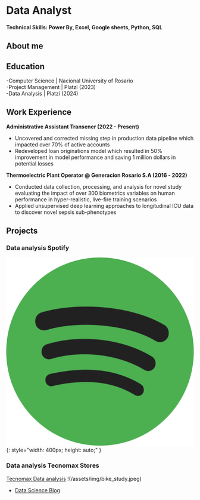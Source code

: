 # Data Analyst

#### Technical Skills: Power By, Excel, Google sheets, Python, SQL 
## About me

## Education
-Computer Science          | Nacional University of Rosario            
-Project Management      | Platzi (2023)   
-Data Analysis               | Platzi (2024)   

## Work Experience
**Administrative Assistant Transener (2022 - Present)**
- Uncovered and corrected missing step in production data pipeline which impacted over 70% of active accounts
- Redeveloped loan originations model which resulted in 50% improvement in model performance and saving 1 million dollars in potential losses

**Thermoelectric Plant Operator @  Generacion Rosario S.A (2016 - 2022)**
- Conducted data collection, processing, and analysis for novel study evaluating the impact of over 300 biometrics variables on human performance in hyper-realistic, live-fire training scenarios
- Applied unsupervised deep learning approaches to longitudinal ICU data to discover novel sepsis sub-phenotypes


## Projects
### Data analysis Spotify 
![Spotify Market Analysis](/assets/img/spotify.png){: style="width: 400px; height: auto;" }




### Data analysis Tecnomax Stores
[Tecnomax Data analysis](https://www.mdpi.com/1424-8220/22/11/4240)
!(/assets/img/bike_study.jpeg)



- [Data Science Blog](https://medium.com/@shawhin)
